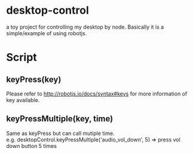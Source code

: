 # desktop-control
a toy project for controlling my desktop by node. Basically it is a simple/example of using robotjs.

# Script
## keyPress(key)
Please refer to http://robotjs.io/docs/syntax#keys for more information of key available.

## keyPressMultiple(key, time)
Same as keyPress but can call mutiple time.   
e.g. desktopControl.keyPressMultiple('audio_vol_down', 5) => press vol down button 5 times
